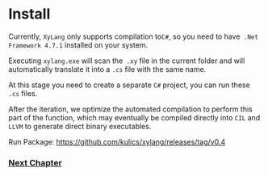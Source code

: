 # Install
Currently, `XyLang` only supports compilation to` C# `, so you need to have` .Net Framework 4.7.1` installed on your system.

Executing `xylang.exe` will scan the` .xy` file in the current folder and will automatically translate it into a `.cs` file with the same name.

At this stage you need to create a separate `C#` project, you can run these `.cs` files.

After the iteration, we optimize the automated compilation to perform this part of the function, which may eventually be compiled directly into `CIL` and` LLVM` to generate direct binary executables.

Run Package:
<https://github.com/kulics/xylang/releases/tag/v0.4>

### [Next Chapter](basic-grammar.md)